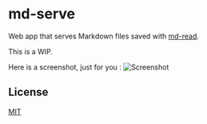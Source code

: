 # md-serve

Web app that serves Markdown files saved with [md-read](https://github.com/rumpl/md-read).

This is a WIP.

Here is a screenshot, just for you :
![Screenshot](http://dlukic.com/img/screen.png)

## License

[MIT](http://mit-license.org/rumpl)
